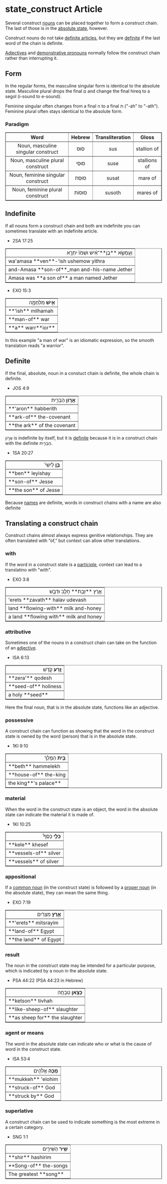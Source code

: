 # state_construct Article
Several construct [nouns](https://git.door43.org/Door43/en-uhg/src/master/content/noun/02.md) can be placed together to form a construct chain. The last of those is in the [absolute state](https://git.door43.org/Door43/en-uhg/src/master/content/state_absolute/02.md), however.

Construct nouns do not take [definite articles](https://git.door43.org/Door43/en-uhg/src/master/content/particle_definite_article/02.md), but they are [definite](https://git.door43.org/Door43/en-uhg/src/master/content/state_determined/02.md) if the last word of the chain is definite. 

[Adjectives](https://git.door43.org/Door43/en-uhg/src/master/content/adjective/02.md) and [demonstrative pronouns](https://git.door43.org/Door43/en-uhg/src/master/content/pronoun_demonstrative/02.md) normally follow the construct chain rather than interrupting it. 

## Form
In the regular forms, the masculine singular form is identical to the absolute state. Masculine plural drops the final ם and change the final hireq to a segol (i-sound to e-sound).

Feminine singular often changes from a final ה to a final ת ("-ah" to "-ath"). Feminine plural often stays identical to the absolute form.

### Paradigm

<table border="1" class="docutils">
<tr class="row-odd"><th>Word</th><th>Hebrew</th><th>Transliteration</th><th>Gloss</th>
</tr>
<tr class="row-even" align="center"><td>Noun, masculine singular construct</td><td>סוּס</td><td>sus</td><td>stallion of</td>
</tr>
<tr class="row-even" align="center"><td>Noun, masculine plural construct</td><td>סוּסֵי</td><td>suse</td><td>stallions of</td>
</tr>
<tr class="row-even" align="center"><td>Noun, feminine singular construct</td><td>סוּסַת</td><td>susat</td><td>mare of</td>
</tr>
<tr class="row-even" align="center"><td>Noun, feminine plural construct</td><td>סוּסוֹת</td><td>susoth</td><td>mares of</td>
</tr>
</tbody>
</table>

## Indefinite

If all nouns form a construct chain and both are indefinite you can sometimes translate with an indefinite article.

* 2SA 17:25
<table border="1" class="docutils">
<colgroup>
<col width="100%" />
</colgroup>
<tbody valign="top">
<tr class="row-odd" align="right"><td>וַעֲמָשָׂ֣א **בֶן**־אִ֗ישׁ וּשְׁמֹו֙ יִתְרָ֣א</td>
</tr>
<tr class="row-even"><td>wa'amasa **ven**-'ish ushemow yithra</td>
</tr>
<tr class="row-odd"><td>and-Amasa **son-of**_man and-his-name Jether</td>
</tr>
<tr class="row-even"><td>Amasa was **a son of** a man named Jether</td>
</tr>
</tbody>
</table>

* EXO 15:3
<table border="1" class="docutils">
<colgroup>
<col width="100%" />
</colgroup>
<tbody valign="top">
<tr class="row-odd" align="right"><td><b>אִ֣ישׁ</b> מִלְחָמָ֑ה</td>
</tr>
<tr class="row-even"><td>**'ish** milhamah</td>
</tr>
<tr class="row-odd"><td>**man-of** war</td>
</tr>
<tr class="row-even"><td>**a** warr**ior**</td>
</tr>
</tbody>
</table>
In this example "a man of war" is an idiomatic expression, so the smooth translation reads "a warrior".

## Definite

If the final, absolute, noun in a constuct chain is definite, the whole chain is definite.

* JOS 4:9
<table border="1" class="docutils">
<colgroup>
<col width="100%" />
</colgroup>
<tbody valign="top">
<tr class="row-odd" align="right"><td><b>אֲר֣וֹן</b> הַבְּרִ֑ית</td>
</tr>
<tr class="row-even"><td>**'aron** habberith</td>
</tr>
<tr class="row-odd"><td>**ark-of** the-covenant</td>
</tr>
<tr class="row-even"><td>**the ark** of the covenant</td>
</tr>
</tbody>
</table>

אֲר֣וֹן is indefinite by itself, but it is [definite](https://git.door43.org/Door43/en-uhg/src/master/content/state_determined/02.md) because it is in a construct chain with the definite  הַבְּרִ֑ית.

* 1SA 20:27 
<table border="1" class="docutils">
<colgroup>
<col width="100%" />
</colgroup>
<tbody valign="top">
<tr class="row-odd" align="right"><td><b>בֵּ֣ן</b> לְיִשַׁי֮</td>
</tr>
<tr class="row-even"><td>**ben** leyishay</td>
</tr>
<tr class="row-odd"><td>**son-of** Jesse</td>
</tr>
<tr class="row-even"><td>**the son** of Jesse</td>
</tr>
</tbody>
</table>

Because [names](https://git.door43.org/Door43/en-uhg/src/master/content/noun_proper_name/02.md) are definite, words in construct chains with a name are also definite

## Translating a construct chain

Construct chains almost always express genitive relationships. They are often translated with “of,” but context can allow other translations.

### with

If the word in a construct state is a [participle](https://git.door43.org/Door43/en_uhg/src/master/content/participle_active/02.md), context can lead to a translatino with "with".

* EXO 3:8
<table border="1" class="docutils">
<colgroup>
<col width="100%" />
</colgroup>
<tbody valign="top">
<tr class="row-odd" align="right"><td>אֶ֛רֶץ **זָבַ֥ת** חָלָ֖ב וּדְבָ֑שׁ</td>
</tr>
<tr class="row-even"><td>'erets **zavath** halav udevash</td>
</tr>
<tr class="row-odd"><td>land **flowing-with** milk and-honey</td>
</tr>
<tr class="row-even"><td>a land **flowing with** milk and honey</td>
</tr>
</tbody>
</table>

### attributive

Sometimes one of the nouns in a construct chain can take on the function of an [adjective](https://git.door43.org/Door43/en-uhg/src/master/content/adjective/02.md#attributive).

* ISA 6:13
<table border="1" class="docutils">
<colgroup>
<col width="100%" />
</colgroup>
<tbody valign="top">
<tr class="row-odd" align="right"><td><b>זֶ֥רַע</b> קֹ֖דֶשׁ</td>
</tr>
<tr class="row-even"><td>**zera'** qodesh</td>
</tr>
<tr class="row-odd"><td>**seed-of** holiness</td>
</tr>
<tr class="row-even"><td>a holy **seed**</td>
</tr>
</tbody>
</table>

Here the final noun, that is in the absolute state, functions like an adjective.

### possessive

A construct chain can function as showing that the word in the construct state is owned by the word (person) that is in the absolute state.

* 1KI 9:10
<table border="1" class="docutils">
<colgroup>
<col width="100%" />
</colgroup>
<tbody valign="top">
<tr class="row-odd" align="right"><td><b>בֵּ֥ית</b> הַמֶּֽלֶךְ</td>
</tr>
<tr class="row-even"><td>**beth** hammelekh</td>
</tr>
<tr class="row-odd"><td>**house-of** the-king</td>
</tr>
<tr class="row-even"><td>the king**'s palace**</td>
</tr>
</tbody>
</table>

### material

When the word in the construct state is an object, the word in the absolute state can indicate the material it is made of.

* 1KI 10:25
<table border="1" class="docutils">
<colgroup>
<col width="100%" />
</colgroup>
<tbody valign="top">
<tr class="row-odd" align="right"><td><b>כְּלֵ֣י</b> כֶסֶף֩</td>
</tr>
<tr class="row-even"><td>**kele** khesef</td>
</tr>
<tr class="row-odd"><td>**vessels-of** silver</td>
</tr>
<tr class="row-even"><td>**vessels** of silver</td>
</tr>
</tbody>
</table>

### appositional 

If a [common noun](https://git.door43.org/Door43/en-uhg/src/master/content/noun_common/02.md) (in the construct state) is followed by a [proper noun](https://git.door43.org/Door43/en-uhg/src/master/content/noun_proper_name/02.md) (in the absolute state), they can mean the same thing.

* EXO  7:19
<table border="1" class="docutils">
<colgroup>
<col width="100%" />
</colgroup>
<tbody valign="top">
<tr class="row-odd" align="right"><td><b>אֶ֣רֶץ</b> מִצְרַ֔יִם</td>
</tr>
<tr class="row-even"><td>**'erets** mitsrayim</td>
</tr>
<tr class="row-odd"><td>**land-of** Egypt</td>
</tr>
<tr class="row-even"><td>**the land** of Egypt</td>
</tr>
</tbody>
</table>

### result

The noun in the construct state may be intended for a particular purpose, which is indicated by a noun in the absolute state.

* PSA 44:22 (PSA 44:23 in Hebrew)
<table border="1" class="docutils">
<colgroup>
<col width="100%" />
</colgroup>
<tbody valign="top">
<tr class="row-odd" align="right"><td><b>כְּצֹ֣אן</b> טִבְחָֽה</td>
</tr>
<tr class="row-even"><td>**ketson** tivhah</td>
</tr>
<tr class="row-odd"><td>**like-sheep-of** slaughter</td>
</tr>
<tr class="row-even"><td>**as sheep for** the slaughter</td>
</tr>
</tbody>
</table>

### agent or means

The word in the absolute state can indicate who or what is the cause of word in the construct state.

* ISA 53:4
<table border="1" class="docutils">
<colgroup>
<col width="100%" />
</colgroup>
<tbody valign="top">
<tr class="row-odd" align="right"><td><b>מֻכֵּ֥ה</b> אֱלֹהִ֖ים</td>
</tr>
<tr class="row-even"><td>**mukkeh** 'elohim</td>
</tr>
<tr class="row-odd"><td>**struck-of** God</td>
</tr>
<tr class="row-even"><td>**struck by** God</td>
</tr>
</tbody>
</table>

### superlative

A construct chain can be used to indicate something is the most extreme in a certain category.

* SNG 1:1
<table border="1" class="docutils">
<colgroup>
<col width="100%" />
</colgroup>
<tbody valign="top">
<tr class="row-odd" align="right"><td><b>שִׁ֥יר</b> הַשִּׁירִ֖ים</td>
</tr>
<tr class="row-even"><td>**shir** hashirim</td>
</tr>
<tr class="row-odd"><td>**Song-of** the-songs</td>
</tr>
<tr class="row-even"><td>The greatest **song**</td>
</tr>
</tbody>
</table>